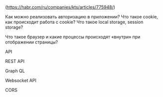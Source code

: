 (https://habr.com/ru/companies/kts/articles/775948/)

Как можно реализовать авторизацию в приложении? Что такое cookie, как происходит работа с cookie? Что такое local storage, session storage?

Что такое браузер и какие процессы происходят «внутри» при отображении страницы?

API

REST API

Graph QL

Websocket API

CORS
